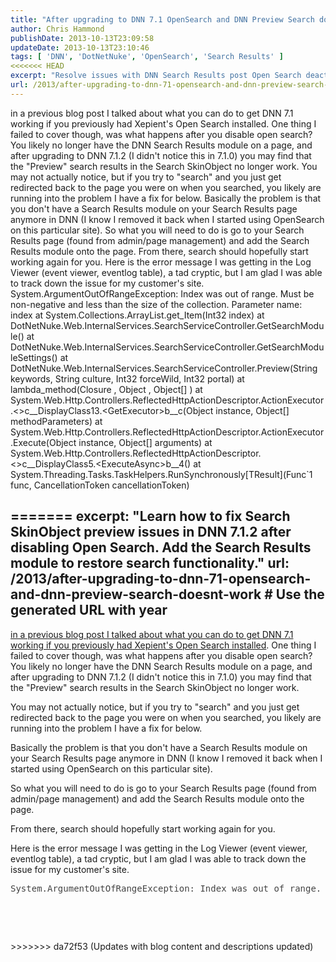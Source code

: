 ```yaml
---
title: "After upgrading to DNN 7.1 OpenSearch and DNN Preview Search doesn't work"
author: Chris Hammond
publishDate: 2013-10-13T23:09:58
updateDate: 2013-10-13T23:10:46
tags: [ 'DNN', 'DotNetNuke', 'OpenSearch', 'Search Results' ]
<<<<<<< HEAD
excerpt: "Resolve issues with DNN Search Results post Open Search deactivation. Get your DNN 7.1.2 search functionality working smoothly again with our easy fix."
url: /2013/after-upgrading-to-dnn-71-opensearch-and-dnn-preview-search-doesnt-work  # Use the generated URL with year
---
```

in a previous blog post I talked about what you can do to get DNN 7.1 working if you previously had Xepient's Open Search installed. One thing I failed to cover though, was what happens after you disable open search? You likely no longer have the DNN Search Results module on a page, and after upgrading to DNN 7.1.2 (I didn't notice this in 7.1.0) you may find that the "Preview" search results in the Search SkinObject no longer work. You may not actually notice, but if you try to "search" and you just get redirected back to the page you were on when you searched, you likely are running into the problem I have a fix for below. Basically the problem is that you don't have a Search Results module on your Search Results page anymore in DNN (I know I removed it back when I started using OpenSearch on this particular site). So what you will need to do is go to your Search Results page (found from admin/page management) and add the Search Results module onto the page. From there, search should hopefully start working again for you. Here is the error message I was getting in the Log Viewer (event viewer, eventlog table), a tad cryptic, but I am glad I was able to track down the issue for my customer's site.   System.ArgumentOutOfRangeException: Index was out of range. Must be non-negative and less than the size of the collection. Parameter name: index at System.Collections.ArrayList.get_Item(Int32 index) at DotNetNuke.Web.InternalServices.SearchServiceController.GetSearchModule() at DotNetNuke.Web.InternalServices.SearchServiceController.GetSearchModuleSettings() at DotNetNuke.Web.InternalServices.SearchServiceController.Preview(String keywords, String culture, Int32 forceWild, Int32 portal) at lambda_method(Closure , Object , Object[] ) at System.Web.Http.Controllers.ReflectedHttpActionDescriptor.ActionExecutor.&lt;&gt;c__DisplayClass13.&lt;GetExecutor&gt;b__c(Object instance, Object[] methodParameters) at System.Web.Http.Controllers.ReflectedHttpActionDescriptor.ActionExecutor.Execute(Object instance, Object[] arguments) at System.Web.Http.Controllers.ReflectedHttpActionDescriptor.&lt;&gt;c__DisplayClass5.&lt;ExecuteAsync&gt;b__4() at System.Threading.Tasks.TaskHelpers.RunSynchronously[TResult](Func`1 func, CancellationToken cancellationToken) &nbsp; &nbsp;




=======
excerpt: "Learn how to fix Search SkinObject preview issues in DNN 7.1.2 after disabling Open Search. Add the Search Results module to restore search functionality."
url: /2013/after-upgrading-to-dnn-71-opensearch-and-dnn-preview-search-doesnt-work  # Use the generated URL with year
---
<p><a href="https://www.chrishammond.com/blog/itemid/2633/dnn-71-fails-to-load-with-opensearch-from-xepient">in a previous blog post I talked about what you can do to get DNN 7.1 working if you previously had Xepient's Open Search installed</a>. One thing I failed to cover though, was what happens after you disable open search? You likely no longer have the DNN Search Results module on a page, and after upgrading to DNN 7.1.2 (I didn't notice this in 7.1.0) you may find that the "Preview" search results in the Search SkinObject no longer work.</p> <p>You may not actually notice, but if you try to "search" and you just get redirected back to the page you were on when you searched, you likely are running into the problem I have a fix for below.</p> <p>Basically the problem is that you don't have a Search Results module on your Search Results page anymore in DNN (I know I removed it back when I started using OpenSearch on this particular site).</p> <p>So what you will need to do is go to your Search Results page (found from admin/page management) and add the Search Results module onto the page.</p> <p>From there, search should hopefully start working again for you.</p> <p>Here is the error message I was getting in the Log Viewer (event viewer, eventlog table), a tad cryptic, but I am glad I was able to track down the issue for my customer's site.</p> <p style="margin-left: 40px;"> </p> <pre style="color: #444444; margin-bottom: 0px;">System.ArgumentOutOfRangeException: Index was out of range. Must be non-negative and less than the size of the collection. Parameter name: index at System.Collections.ArrayList.get_Item(Int32 index) at DotNetNuke.Web.InternalServices.SearchServiceController.GetSearchModule() at DotNetNuke.Web.InternalServices.SearchServiceController.GetSearchModuleSettings() at DotNetNuke.Web.InternalServices.SearchServiceController.Preview(String keywords, String culture, Int32 forceWild, Int32 portal) at lambda_method(Closure , Object , Object[] ) at System.Web.Http.Controllers.ReflectedHttpActionDescriptor.ActionExecutor.&lt;&gt;c__DisplayClass13.&lt;GetExecutor&gt;b__c(Object instance, Object[] methodParameters) at System.Web.Http.Controllers.ReflectedHttpActionDescriptor.ActionExecutor.Execute(Object instance, Object[] arguments) at System.Web.Http.Controllers.ReflectedHttpActionDescriptor.&lt;&gt;c__DisplayClass5.&lt;ExecuteAsync&gt;b__4() at System.Threading.Tasks.TaskHelpers.RunSynchronously[TResult](Func`1 func, CancellationToken cancellationToken)</pre> <p>&nbsp;</p> <p>&nbsp;</p>
>>>>>>> da72f53 (Updates with blog content and descriptions updated)


